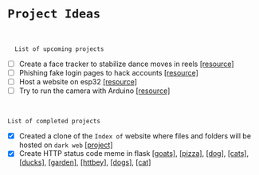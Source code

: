 # `Project Ideas`

<br>

      List of upcoming projects

- [ ] Create a face tracker to stabilize dance moves in reels [[resource]](https://www.geeksforgeeks.org/opencv-python-program-face-detection/)
- [ ] Phishing fake login pages to hack accounts [[resource]](https://www.peertechzpublications.com/articles/figures/TCSIT-6-140-g002.gif)
- [ ] Host a website on esp32 [[resource]](https://randomnerdtutorials.com/esp32-web-server-arduino-ide/)
- [ ] Try to run the camera with Arduino [[resource]](https://www.walmart.com/ip/Tebru-Camera-Module-DIY-Video-System-USB-Camera-Module-For-Raspberry/315911835)
      
<br>

    List of completed projects

- [x] Created a clone of the `Index of` website where files and folders will be hosted on `dark web` [[project]](https://github.com/imvickykumar999/Flask-XAMPP-Onion-Host/blob/92148a8b3877a00c7ac084303bda8daa0f1a0280/Projects/Index%20of/VicksTor.py#L2)
- [x] Create HTTP status code meme in flask [[goats]](https://httpgoats.com/404.jpg), [[pizza]](https://http.pizza/404.jpg), [[dog]](https://http.dog/404.jpg), [[cats]](https://httpcats.com/404.jpg), [[ducks]](https://httpducks.com/404.jpg), [[garden]](https://http.garden/404.jpg), [[httbey]](https://httbey.com/images/404.gif), [[dogs]](https://httpstatusdogs.com/img/404.jpg), [[cat]](https://http.cat/404.jpg)

